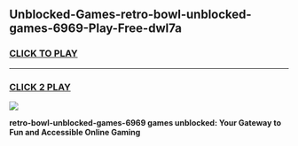 
## Unblocked-Games-retro-bowl-unblocked-games-6969-Play-Free-dwl7a
<h3>
<a href="https://premium76.site?title=retro-bowl-unblocked-games-6969&ref=15A">CLICK TO PLAY</a></h3>
<hr>

<h3>
<a href="https://premium76.site?title=retro-bowl-unblocked-games-6969&ref=15A">CLICK 2 PLAY</a>
  
</h3>

<a href="https://premium76.site?title=retro-bowl-unblocked-games-6969&ref=15A"><img src="https://clearcache.store/games.png"></a>


**retro-bowl-unblocked-games-6969 games unblocked: Your Gateway to Fun and Accessible Online Gaming**
